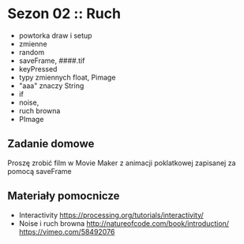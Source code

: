 # Sezon 02 :: Ruch
- powtorka draw i setup
- zmienne
- random
- saveFrame, ####.tif
- keyPressed
- typy zmiennych float, Pimage
- "aaa" znaczy String
- if
- noise, 
- ruch browna 
- PImage

## Zadanie domowe
Proszę zrobić film w Movie Maker z animacji poklatkowej zapisanej za pomocą saveFrame 

## Materiały pomocnicze
- Interactivity
https://processing.org/tutorials/interactivity/
- Noise i ruch browna
http://natureofcode.com/book/introduction/
https://vimeo.com/58492076